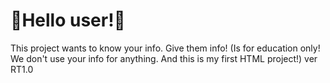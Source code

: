 # 🙏Hello user!👋
This project wants to know your info. Give them info!
(Is for education only! We don't use your info for anything. And this is my first HTML project!)
ver RT1.0

